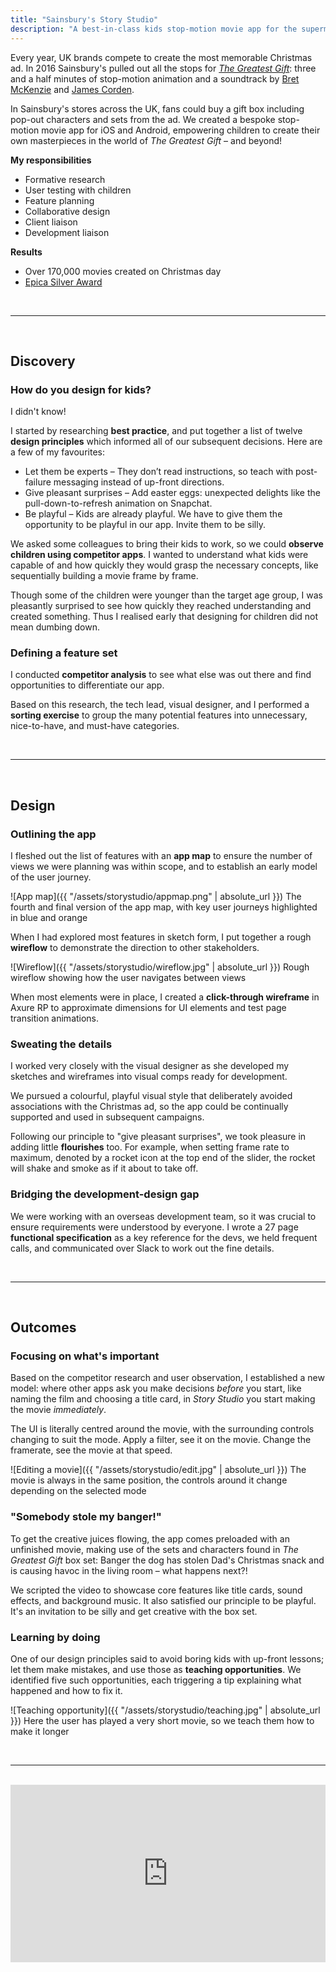 ```yaml
---
title: "Sainsbury's Story Studio"
description: "A best-in-class kids stop-motion movie app for the supermarket's annual Christmas campaign"
---
```


Every year, UK brands compete to create the most memorable Christmas ad. In 2016 Sainsbury's pulled out all the stops for [*The Greatest Gift*](https://www.youtube.com/watch?v=bq5SGSCZe4E): three and a half minutes of stop-motion animation and a soundtrack by [Bret McKenzie](https://en.wikipedia.org/wiki/Bret_McKenzie) and [James Corden](https://en.wikipedia.org/wiki/James_Corden).

In Sainsbury's stores across the UK, fans could buy a gift box including  pop-out characters and sets from the ad. We created a bespoke stop-motion movie app for iOS and Android, empowering children to create their own masterpieces in the world of *The Greatest Gift* – and beyond!

**My responsibilities**
- Formative research
- User testing with children
- Feature planning
- Collaborative design
- Client liaison
- Development liaison

**Results**
- Over 170,000 movies created on Christmas day
- [Epica Silver Award](http://winners.epica-awards.com/2017/winner/68-01579-DIG/analogfolk/story-studio)

<br/>

----

<br/>

## Discovery

### How do you design for kids?

I didn't know!

I started by researching **best practice**, and put together a list of twelve **design principles** which informed all of our subsequent decisions. Here are a few of my favourites:

- Let them be experts – They don’t read instructions, so teach with post-failure messaging instead of up-front directions.
- Give pleasant surprises – Add easter eggs: unexpected delights like the pull-down-to-refresh animation on Snapchat.
- Be playful – Kids are already playful. We have to give them the opportunity to be playful in our app. Invite them to be silly.

We asked some colleagues to bring their kids to work, so we could **observe children using competitor apps**. I wanted to understand what kids were capable of and how quickly they would grasp the necessary concepts, like sequentially building a movie frame by frame.

Though some of the children were younger than the target age group, I was pleasantly surprised to see how quickly they reached understanding and created something. Thus I realised early that designing for children did not mean dumbing down.

### Defining a feature set

I conducted **competitor analysis** to see what else was out there and find opportunities to differentiate our app.

Based on this research, the tech lead, visual designer, and I performed a **sorting exercise** to group the many potential features into unnecessary, nice-to-have, and must-have categories.

<br/>

----

<br/>

## Design


### Outlining the app

I fleshed out the list of features with an **app map** to ensure the number of views we were planning was within scope, and to establish an early model of the user journey.

![App map]({{ "/assets/storystudio/appmap.png" | absolute_url }})
<span class="post-meta">The fourth and final version of the app map, with key user journeys highlighted in blue and orange</span>

When I had explored most features in sketch form, I put together a rough **wireflow** to demonstrate the direction to other stakeholders.

![Wireflow]({{ "/assets/storystudio/wireflow.jpg" | absolute_url }})
<span class="post-meta">Rough wireflow showing how the user navigates between views</span>

When most elements were in place, I created a **click-through wireframe** in Axure RP to approximate dimensions for UI elements and test page transition animations.

### Sweating the details

I worked very closely with the visual designer as she developed my sketches and wireframes into visual comps ready for development.

We pursued a colourful, playful visual style that deliberately avoided associations with the Christmas ad, so the app could be continually supported and used in subsequent campaigns.

Following our principle to "give pleasant surprises", we took pleasure in adding little **flourishes** too. For example, when setting frame rate to maximum, denoted by a rocket icon at the top end of the slider, the rocket will shake and smoke as if it about to take off.

### Bridging the development-design gap

We were working with an overseas development team, so it was crucial to ensure requirements were understood by everyone. I wrote a 27 page **functional specification** as a key reference for the devs, we held frequent calls, and communicated over Slack to work out the fine details.

<br/>

-----

<br/>

## Outcomes

### Focusing on what's important

Based on the competitor research and user observation, I established a new model: where other apps ask you make decisions *before* you start, like naming the film and choosing a title card, in *Story Studio* you start making the movie *immediately*.

The UI is literally centred around the movie, with the surrounding controls changing to suit the mode. Apply a filter, see it on the movie. Change the framerate, see the movie at that speed.

![Editing a movie]({{ "/assets/storystudio/edit.jpg" | absolute_url }})
<span class="post-meta">The movie is always in the same position, the controls around it change depending on the selected mode</span>

### "Somebody stole my banger!"

To get the creative juices flowing, the app comes preloaded with an unfinished movie, making use of the sets and characters found in *The Greatest Gift* box set: Banger the dog has stolen Dad's Christmas snack and is causing havoc in the living room – what happens next?!

We scripted the video to showcase core features like title cards, sound effects, and background music. It also satisfied our principle to be playful. It's an invitation to be silly and get creative with the box set.

### Learning by doing

One of our design principles said to avoid boring kids with up-front lessons; let them make mistakes, and use those as **teaching opportunities**. We identified five such opportunities, each triggering a tip explaining what happened and how to fix it.

![Teaching opportunity]({{ "/assets/storystudio/teaching.jpg" | absolute_url }})
<span class="post-meta">Here the user has played a very short movie, so we teach them how to make it longer</span>

<br/>

-----

<br/>

<style>.embed-container { position: relative; padding-bottom: 56.25%; height: 0; overflow: hidden; max-width: 100%; } .embed-container iframe, .embed-container object, .embed-container embed { position: absolute; top: 0; left: 0; width: 100%; height: 100%; }</style><div class='embed-container'><iframe src='https://player.vimeo.com/video/213709553' frameborder='0' webkitAllowFullScreen mozallowfullscreen allowFullScreen></iframe></div>



